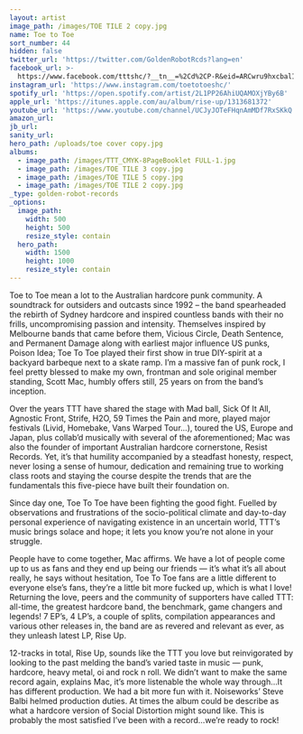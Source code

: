 ```yaml
---
layout: artist
image_path: /images/TOE TILE 2 copy.jpg
name: Toe to Toe
sort_number: 44
hidden: false
twitter_url: 'https://twitter.com/GoldenRobotRcds?lang=en'
facebook_url: >-
  https://www.facebook.com/tttshc/?__tn__=%2Cd%2CP-R&eid=ARCwru9hxcbalIow3L7jWi0IsgL8Mmi-VCnMQb-tae_IDxtsYC5yYaItFW3IrYN0spj7tsYzTRiPkOc2
instagram_url: 'https://www.instagram.com/toetotoeshc/'
spotify_url: 'https://open.spotify.com/artist/2L1PP26AhiUQAMOXjYBy6B'
apple_url: 'https://itunes.apple.com/au/album/rise-up/1313681372'
youtube_url: 'https://www.youtube.com/channel/UCJyJOTeFHqnAmMDf7RxSKkQ'
amazon_url:
jb_url:
sanity_url:
hero_path: /uploads/toe cover copy.jpg
albums:
  - image_path: /images/TTT_CMYK-8PageBooklet FULL-1.jpg
  - image_path: /images/TOE TILE 3 copy.jpg
  - image_path: /images/TOE TILE 5 copy.jpg
  - image_path: /images/TOE TILE 2 copy.jpg
_type: golden-robot-records
_options:
  image_path:
    width: 500
    height: 500
    resize_style: contain
  hero_path:
    width: 1500
    height: 1000
    resize_style: contain
---
```


Toe to Toe mean a lot to the Australian hardcore punk community. A soundtrack for outsiders and outcasts since 1992 – the band spearheaded the rebirth of Sydney hardcore and inspired countless bands with their no frills, uncompromising passion and intensity. Themselves inspired by Melbourne bands that came before them, Vicious Circle, Death Sentence, and Permanent Damage along with earliest major influence US punks, Poison Idea; Toe To Toe played their first show in true DIY-spirit at a backyard barbeque next to a skate ramp. I’m a massive fan of punk rock, I feel pretty blessed to make my own, frontman and sole original member standing, Scott Mac, humbly offers still, 25 years on from the band’s inception.

Over the years TTT have shared the stage with Mad ball, Sick Of It All, Agnostic Front, Strife, H2O, 59 Times the Pain and more, played major festivals (Livid, Homebake, Vans Warped Tour…), toured the US, Europe and Japan, plus collab’d musically with several of the aforementioned; Mac was also the founder of important Australian hardcore cornerstone, Resist Records. Yet, it’s that humility accompanied by a steadfast honesty, respect, never losing a sense of humour, dedication and remaining true to working class roots and staying the course despite the trends that are the fundamentals this five-piece have built their foundation on.

Since day one, Toe To Toe have been fighting the good fight. Fuelled by observations and frustrations of the socio-political climate and day-to-day personal experience of navigating existence in an uncertain world, TTT’s music brings solace and hope; it lets you know you’re not alone in your struggle.

People have to come together, Mac affirms. We have a lot of people come up to us as fans and they end up being our friends — it’s what it’s all about really, he says without hesitation, Toe To Toe fans are a little different to everyone else’s fans, they’re a little bit more fucked up, which is what I love! Returning the love, peers and the community of supporters have called TTT: all-time, the greatest hardcore band, the benchmark, game changers and legends! 7 EP’s, 4 LP’s, a couple of splits, compilation appearances and various other releases in, the band are as revered and relevant as ever, as they unleash latest LP, Rise Up.

12-tracks in total, Rise Up, sounds like the TTT you love but reinvigorated by looking to the past melding the band’s varied taste in music — punk, hardcore, heavy metal, oi and rock n roll. We didn’t want to make the same record again, explains Mac, it’s more listenable the whole way through…It has different production. We had a bit more fun with it. Noiseworks’ Steve Balbi helmed production duties. At times the album could be describe as what a hardcore version of Social Distortion might sound like. This is probably the most satisfied I’ve been with a record…we’re ready to rock!